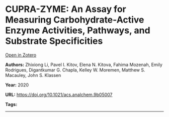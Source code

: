 # CUPRA-ZYME: An Assay for Measuring Carbohydrate-Active Enzyme Activities, Pathways, and Substrate Specificities
[Open in Zotero](zotero://select/items/@LiEtAl_2020)

**Authors:** Zhixiong Li, Pavel I. Kitov, Elena N. Kitova, Fahima Mozenah, Emily Rodrigues, Digantkumar G. Chapla, Kelley W. Moremen, Matthew S. Macauley, John S. Klassen

**Year:** 2020

**URL:** https://doi.org/10.1021/acs.analchem.9b05007

**Tags:**

---